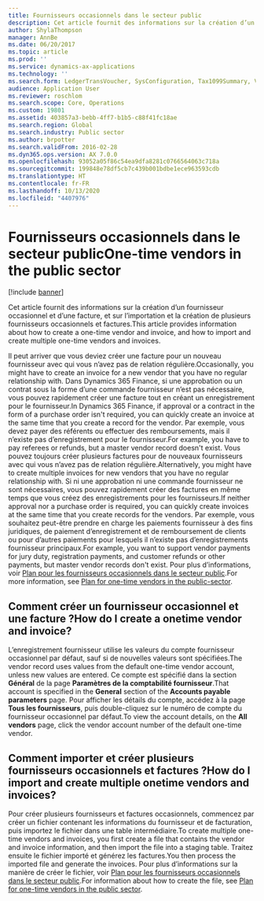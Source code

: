 ```yaml
---
title: Fournisseurs occasionnels dans le secteur public
description: Cet article fournit des informations sur la création d’un fournisseur occasionnel et d’une facture, et sur l’importation et la création de plusieurs fournisseurs occasionnels et factures.
author: ShylaThompson
manager: AnnBe
ms.date: 06/20/2017
ms.topic: article
ms.prod: ''
ms.service: dynamics-ax-applications
ms.technology: ''
ms.search.form: LedgerTransVoucher, SysConfiguration, Tax1099Summary, VendTableListPage
audience: Application User
ms.reviewer: roschlom
ms.search.scope: Core, Operations
ms.custom: 19801
ms.assetid: 403857a3-bebb-4ff7-b1b5-c88f41fc18ae
ms.search.region: Global
ms.search.industry: Public sector
ms.author: brpotter
ms.search.validFrom: 2016-02-28
ms.dyn365.ops.version: AX 7.0.0
ms.openlocfilehash: 93052a05f86c54ea9dfa8281c0766564063c718a
ms.sourcegitcommit: 199848e78df5cb7c439b001bdbe1ece963593cdb
ms.translationtype: HT
ms.contentlocale: fr-FR
ms.lasthandoff: 10/13/2020
ms.locfileid: "4407976"
---
```

# <a name="one-time-vendors-in-the-public-sector"></a><span data-ttu-id="a9c1c-103">Fournisseurs occasionnels dans le secteur public</span><span class="sxs-lookup"><span data-stu-id="a9c1c-103">One-time vendors in the public sector</span></span>

[!include [banner](../includes/banner.md)]

<span data-ttu-id="a9c1c-104">Cet article fournit des informations sur la création d’un fournisseur occasionnel et d’une facture, et sur l’importation et la création de plusieurs fournisseurs occasionnels et factures.</span><span class="sxs-lookup"><span data-stu-id="a9c1c-104">This article provides information about how to create a one-time vendor and invoice, and how to import and create multiple one-time vendors and invoices.</span></span> 

<span data-ttu-id="a9c1c-105">Il peut arriver que vous deviez créer une facture pour un nouveau fournisseur avec qui vous n’avez pas de relation régulière.</span><span class="sxs-lookup"><span data-stu-id="a9c1c-105">Occasionally, you might have to create an invoice for a new vendor that you have no regular relationship with.</span></span> <span data-ttu-id="a9c1c-106">Dans Dynamics 365 Finance, si une approbation ou un contrat sous la forme d’une commande fournisseur n’est pas nécessaire, vous pouvez rapidement créer une facture tout en créant un enregistrement pour le fournisseur.</span><span class="sxs-lookup"><span data-stu-id="a9c1c-106">In Dynamics 365 Finance, if approval or a contract in the form of a purchase order isn't required, you can quickly create an invoice at the same time that you create a record for the vendor.</span></span> <span data-ttu-id="a9c1c-107">Par exemple, vous devez payer des référents ou effectuer des remboursements, mais il n’existe pas d’enregistrement pour le fournisseur.</span><span class="sxs-lookup"><span data-stu-id="a9c1c-107">For example, you have to pay referees or refunds, but a master vendor record doesn't exist.</span></span> <span data-ttu-id="a9c1c-108">Vous pouvez toujours créer plusieurs factures pour de nouveaux fournisseurs avec qui vous n’avez pas de relation régulière.</span><span class="sxs-lookup"><span data-stu-id="a9c1c-108">Alternatively, you might have to create multiple invoices for new vendors that you have no regular relationship with.</span></span> <span data-ttu-id="a9c1c-109">Si ni une approbation ni une commande fournisseur ne sont nécessaires, vous pouvez rapidement créer des factures en même temps que vous créez des enregistrements pour les fournisseurs.</span><span class="sxs-lookup"><span data-stu-id="a9c1c-109">If neither approval nor a purchase order is required, you can quickly create invoices at the same time that you create records for the vendors.</span></span> <span data-ttu-id="a9c1c-110">Par exemple, vous souhaitez peut-être prendre en charge les paiements fournisseur à des fins juridiques, de paiement d’enregistrement et de remboursement de clients ou pour d’autres paiements pour lesquels il n’existe pas d’enregistrements fournisseur principaux.</span><span class="sxs-lookup"><span data-stu-id="a9c1c-110">For example, you want to support vendor payments for jury duty, registration payments, and customer refunds or other payments, but master vendor records don't exist.</span></span> <span data-ttu-id="a9c1c-111">Pour plus d’informations, voir [Plan pour les fournisseurs occasionnels dans le secteur public](plan-one-time-vendors-public-sector.md).</span><span class="sxs-lookup"><span data-stu-id="a9c1c-111">For more information, see [Plan for one-time vendors in the public-sector](plan-one-time-vendors-public-sector.md).</span></span>

## <a name="how-do-i-create-a-onetime-vendor-and-invoice"></a><span data-ttu-id="a9c1c-112">Comment créer un fournisseur occasionnel et une facture ?</span><span class="sxs-lookup"><span data-stu-id="a9c1c-112">How do I create a onetime vendor and invoice?</span></span>
<span data-ttu-id="a9c1c-113">L’enregistrement fournisseur utilise les valeurs du compte fournisseur occasionnel par défaut, sauf si de nouvelles valeurs sont spécifiées.</span><span class="sxs-lookup"><span data-stu-id="a9c1c-113">The vendor record uses values from the default one-time vendor account, unless new values are entered.</span></span> <span data-ttu-id="a9c1c-114">Ce compte est spécifié dans la section **Général** de la page **Paramètres de la comptabilité fournisseur**.</span><span class="sxs-lookup"><span data-stu-id="a9c1c-114">That account is specified in the **General** section of the **Accounts payable parameters** page.</span></span> <span data-ttu-id="a9c1c-115">Pour afficher les détails du compte, accédez à la page **Tous les fournisseurs**, puis double-cliquez sur le numéro de compte du fournisseur occasionnel par défaut.</span><span class="sxs-lookup"><span data-stu-id="a9c1c-115">To view the account details, on the **All vendors** page, click the vendor account number of the default one-time vendor.</span></span>

## <a name="how-do-i-import-and-create-multiple-onetime-vendors-and-invoices"></a><span data-ttu-id="a9c1c-116">Comment importer et créer plusieurs fournisseurs occasionnels et factures ?</span><span class="sxs-lookup"><span data-stu-id="a9c1c-116">How do I import and create multiple onetime vendors and invoices?</span></span>
<span data-ttu-id="a9c1c-117">Pour créer plusieurs fournisseurs et factures occasionnels, commencez par créer un fichier contenant les informations du fournisseur et de facturation, puis importez le fichier dans une table intermédiaire.</span><span class="sxs-lookup"><span data-stu-id="a9c1c-117">To create multiple one-time vendors and invoices, you first create a file that contains the vendor and invoice information, and then import the file into a staging table.</span></span> <span data-ttu-id="a9c1c-118">Traitez ensuite le fichier importé et générez les factures.</span><span class="sxs-lookup"><span data-stu-id="a9c1c-118">You then process the imported file and generate the invoices.</span></span> <span data-ttu-id="a9c1c-119">Pour plus d’informations sur la manière de créer le fichier, voir [Plan pour les fournisseurs occasionnels dans le secteur public](plan-one-time-vendors-public-sector.md).</span><span class="sxs-lookup"><span data-stu-id="a9c1c-119">For information about how to create the file, see [Plan for one-time vendors in the public sector](plan-one-time-vendors-public-sector.md).</span></span>  



